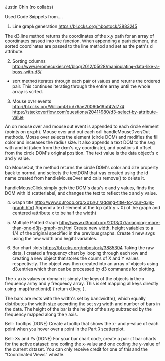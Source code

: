 Justin Chin (no collabs)

Used Code Snippets from....
1. Line graph generation
https://bl.ocks.org/mbostock/3883245

The d3.line method returns the coordinates of the x,y path for an array of coordinates passed into the function.  When appending a path element, the sorted coordinates are passed to the line method and set as the path's d attribute.  

2. Sorting columns
http://www.jeromecukier.net/blog/2012/05/28/manipulating-data-like-a-boss-with-d3/
- sort method iterates through each pair of values and returns the ordered pair.  This continues iterating through the entire array until the whole array is sorted.

3. Mouse over events
http://bl.ocks.org/WilliamQLiu/76ae20060e19bf42d774
https://stackoverflow.com/questions/20414980/d3-select-by-attribute-value

An on mouse over and mouse out event is appended to each circle element (points on graph).  Mouse over and out each call handleMouseOver/Out methods.  Mouse over selects the element (circle DOM) and modifies the fill color and increases the radius size.  It also appends a text DOM to the svg with and id (taken from the dom's x,y coordinate), and positions it offset from the circle DOM's original position.  The text value is the data object's x and y value.  

On MouseOut, the method returns the circle DOM's color and size property back to normal, and selects the textDOM that was created using the id name created from handleMouseOver and calls remove() to delete it.

handleMouseClick simply gets the DOM's data's x and y values, finds the DOM with id scatterlabel, and changes the text to reflect the x and y value.

4. Graph title
http://www.d3noob.org/2013/01/adding-title-to-your-d3js-graph.html
Append a text element at the top (attr y ~ 0) of the graph and centered (attribute x to be half the width)

5. Multiple Plotted Graph
http://www.d3noob.org/2013/07/arranging-more-than-one-d3js-graph-on.html
Create new width, height variables to a 1/4 of the original specified in the previous graphs.  Create 4 new svgs using the new width and hegiht variables.

6. Bar chart plots
https://bl.ocks.org/mbostock/3885304
Taking the raw data, I created a frequency chart by looping through each row and creating a new object that stores the counts of X and Y values respectively.  The object was then created into an array of objects using d3.entries which then can be processed by d3 commands for plotting. 

The x axis values or domain is simply the keys of the objects in the x frequency array and y frequency array.  This is set mapping all keys directly using .map(function(d) { return d.key; }.

The bars are rects with the width's set by bandwidth(), which equally distributes the width size according the set svg width and number of bars in the data.  The height of the bar is the height of the svg subtracted by the frequency mapped along the y axis.



Bell: Tooltips (DONE)
Create a tooltip that shows the x- and y-value of each point when you hover over a point in the Part 3 scatterplot.

Bell: Xs and Ys (DONE)
For your bar chart code, create a pair of bar charts for the active dataset: one coding the x-value and one coding the y-value of the current dataset. You can only receive credit for one of this and the “Coordinated Views” whistle.
